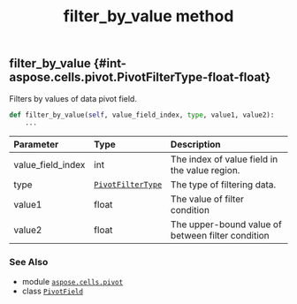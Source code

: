 ﻿---
title: filter_by_value method
second_title: Aspose.Cells for Python via .NET API References
description: 
type: docs
weight: 60
url: /aspose.cells.pivot/pivotfield/filter_by_value/
is_root: false
---

## filter_by_value {#int-aspose.cells.pivot.PivotFilterType-float-float}

Filters by values of data pivot field.



```python
def filter_by_value(self, value_field_index, type, value1, value2):
    ...
```


| Parameter | Type | Description |
| :- | :- | :- |
| value_field_index | int | The index of value field in the value region. |
| type | [`PivotFilterType`](/cells/python-net/aspose.cells.pivot/pivotfiltertype) | The type of filtering data. |
| value1 | float | The value of filter condition |
| value2 | float | The upper-bound value of between filter condition |



### See Also
* module [`aspose.cells.pivot`](../../)
* class [`PivotField`](/cells/python-net/aspose.cells.pivot/pivotfield)
